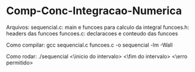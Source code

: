 # Comp-Conc-Integracao-Numerica

Arquivos:
sequencial.c: main e funcoes para calculo da integral
funcoes.h: headers das funcoes
funcoes.c: declaracoes e conteudo das funcoes

Como compilar:
gcc sequencial.c funcoes.c -o sequencial -lm -Wall

Como rodar:
./sequencial <\inicio do intervalo> <\fim do intervalo> <\erro permitido>